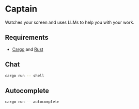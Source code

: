 # Captain

Watches your screen and uses LLMs to help you with your work.

## Requirements

- [Cargo](https://doc.rust-lang.org/cargo/getting-started/installation.html) and [Rust](https://www.rust-lang.org/tools/install)

## Chat

```bash
cargo run -- shell
```

## Autocomplete

```bash
cargo run -- autocomplete
```
